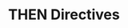 ---
layout: default
title: THEN Directives
nav_order: 3
has_children: false
parent: BDD Reference
---